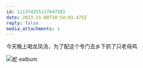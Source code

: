 ```yaml
---
id: 111374555117647583
date: 2023-11-08T10:54:03.475Z
reply: false
media_attachments: 1
---
```


今天晚上喝龙凤汤，为了配这个专门去乡下抓了只老母鸡

![蛇
ealbum](https://files.e5n.cc/media_attachments/files/111/374/554/775/903/332/original/289b41d299283356.jpg)
